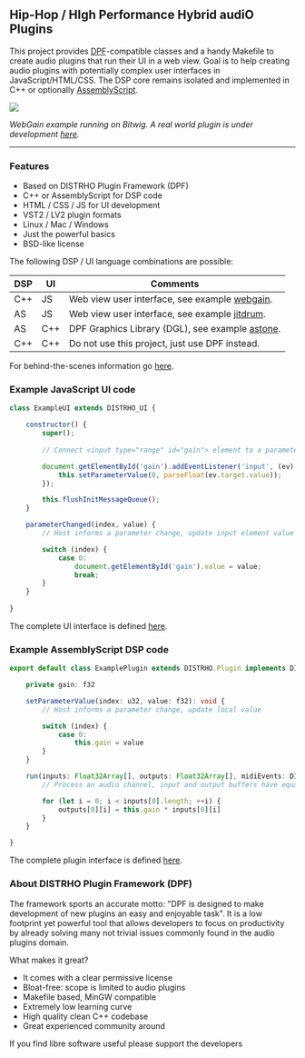 Hip-Hop / HIgh Performance Hybrid audiO Plugins
-----------------------------------------------

This project provides [DPF](http://github.com/DISTRHO/DPF)-compatible classes
and a handy Makefile to create audio plugins that run their UI in a web view.
Goal is to help creating audio plugins with potentially complex user interfaces
in JavaScript/HTML/CSS. The DSP core remains isolated and implemented in C++ or
optionally [AssemblyScript](https://www.assemblyscript.org).

![](https://user-images.githubusercontent.com/930494/124803158-0db54900-df59-11eb-8c69-4bb3369d54f2.png)

*WebGain example running on Bitwig. A real world plugin is under development
[here](https://github.com/lucianoiam/castello).*

****

### Features

* Based on DISTRHO Plugin Framework (DPF)
* C++ or AssemblyScript for DSP code
* HTML / CSS / JS for UI development
* VST2 / LV2 plugin formats
* Linux / Mac / Windows
* Just the powerful basics
* BSD-like license

The following DSP / UI language combinations are possible:

DSP|UI |Comments
---|---|---------------------------------------------------------------------------
C++|JS |Web view user interface, see example [webgain](https://github.com/lucianoiam/hiphop/tree/master/examples/webgain).
AS |JS |Web view user interface, see example [jitdrum](https://github.com/lucianoiam/hiphop/tree/master/examples/jitdrum).
AS |C++|DPF Graphics Library (DGL), see example [astone](https://github.com/lucianoiam/hiphop/tree/master/examples/astone).
C++|C++|Do not use this project, just use DPF instead.

For behind-the-scenes information go [here](https://github.com/lucianoiam/hiphop/blob/master/doc/internals.md).

### Example JavaScript UI code

```JavaScript
class ExampleUI extends DISTRHO_UI {

    constructor() {
        super();
    
        // Connect <input type="range" id="gain"> element to a parameter

        document.getElementById('gain').addEventListener('input', (ev) => {
            this.setParameterValue(0, parseFloat(ev.target.value));
        });

        this.flushInitMessageQueue();
    }

    parameterChanged(index, value) {
        // Host informs a parameter change, update input element value

        switch (index) {
            case 0:
                document.getElementById('gain').value = value;
                break;
        }
    }
    
}
```

The complete UI interface is defined [here](https://github.com/lucianoiam/hiphop/blob/master/src/ui/distrho-ui.js).

### Example AssemblyScript DSP code

```TypeScript
export default class ExamplePlugin extends DISTRHO.Plugin implements DISTRHO.PluginInterface {

    private gain: f32

    setParameterValue(index: u32, value: f32): void {
        // Host informs a parameter change, update local value

        switch (index) {
            case 0:
                this.gain = value
        }
    }

    run(inputs: Float32Array[], outputs: Float32Array[], midiEvents: DISTRHO.MidiEvent[]): void {
        // Process an audio channel, input and output buffers have equal size

        for (let i = 0; i < inputs[0].length; ++i) {
            outputs[0][i] = this.gain * inputs[0][i]
        }
    }

}
```

The complete plugin interface is defined [here](https://github.com/lucianoiam/hiphop/blob/master/src/dsp/distrho-plugin.ts).

### About DISTRHO Plugin Framework (DPF)

The framework sports an accurate motto: "DPF is designed to make development of
new plugins an easy and enjoyable task". It is a low footprint yet powerful tool
that allows developers to focus on productivity by already solving many not
trivial issues commonly found in the audio plugins domain.

What makes it great?

- It comes with a clear permissive license
- Bloat-free: scope is limited to audio plugins
- Makefile based, MinGW compatible
- Extremely low learning curve
- High quality clean C++ codebase
- Great experienced community around

If you find libre software useful please support the developers
